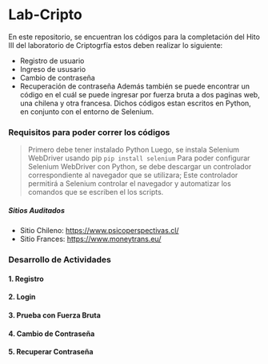 # Lab-Cripto

En este repositorio, se encuentran los códigos para la completación del Hito III del laboratorio de Criptogrfía estos deben realizar lo siguiente:
- Registro de usuario
- Ingreso de ususario
- Cambio de contraseña
- Recuperación de contraseña
Además también se puede encontrar un código en el cuál se puede ingresar por fuerza bruta a dos paginas web, una chilena y otra francesa. Dichos códigos estan escritos en Python, en conjunto con el entorno de Selenium.
### Requisitos para poder correr los códigos

> Primero debe tener instalado Python
> Luego, se instala Selenium WebDriver usando pip
`pip install selenium`
> Para poder configurar Selenium WebDriver con Python, se debe descargar un controlador correspondiente al navegador que se utilizara; Este controlador permitirá a Selenium controlar el navegador y automatizar los comandos que se escriben el los scripts.

##### Sitios Auditados

- Sitio Chileno: https://www.psicoperspectivas.cl/
- Sitio Frances: https://www.moneytrans.eu/

### Desarrollo de Actividades

#### 1. Registro

#### 2. Login

#### 3. Prueba con Fuerza Bruta

#### 4. Cambio de Contraseña

#### 5. Recuperar Contraseña


